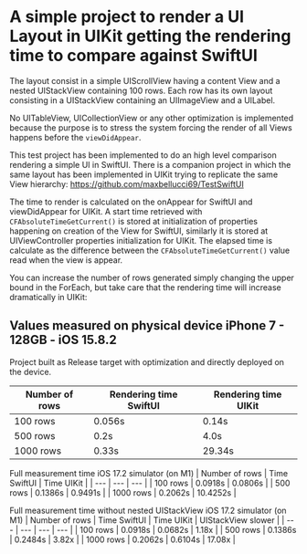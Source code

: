 # A simple project to render a UI Layout in UIKit getting the rendering time to compare against SwiftUI

The layout consist in a simple UIScrollView having a content View and a nested UIStackView containing 100 rows.
Each row has its own layout consisting in a UIStackView containing an UIImageView and a UILabel.

No UITableView, UICollectionView or any other optimization is implemented because the purpose is to stress the system forcing the render of all Views happens before the `viewDidAppear`.

This test project has been implemented to do an high level comparison rendering a simple UI in SwiftUI.
There is a companion project in which the same layout has been implemented in UIKit trying to replicate the same View hierarchy:
https://github.com/maxbellucci69/TestSwiftUI

The time to render is calculated on the onAppear for SwiftUI and viewDidAppear for UIKit.
A start time retrieved with `CFAbsoluteTimeGetCurrent()` is stored at initialization of properties happening on creation of the View for SwiftUI, similarly it is stored at UIViewController properties initialization for UIKit.
The elapsed time is calculate as the difference between the `CFAbsoluteTimeGetCurrent()` value read when the view is appear.

You can increase the number of rows generated simply changing the upper bound in the ForEach, but take care that the rendering time will increase dramatically in UIKit:

## Values measured on physical device iPhone 7 - 128GB - iOS 15.8.2
Project built as Release target with optimization and directly deployed on the device.

| Number of rows | Rendering time SwiftUI | Rendering time UIKit |
| --- | --- | --- |
| 100 rows | 0.056s | 0.14s | 
| 500 rows | 0.2s | 4.0s | 
| 1000 rows | 0.33s | 29.34s | *** The rendering time for UIKit is so long that Apple close the app if you don't build and run directly from XCode ***

Full measurement time iOS 17.2 simulator (on M1)
| Number of rows | Time SwiftUI | Time UIKit |
| --- | --- | --- |
| 100 rows | 0.0918s | 0.0806s | 
| 500 rows | 0.1386s | 0.9491s | 
| 1000 rows | 0.2062s | 10.4252s |

Full measurement time without nested UIStackView iOS 17.2 simulator (on M1)
| Number of rows | Time SwiftUI | Time UIKit | UIStackView slower |
| --- | --- | --- | --- |
| 100 rows | 0.0918s | 0.0682s | 1.18x |
| 500 rows | 0.1386s | 0.2484s | 3.82x |
| 1000 rows | 0.2062s | 0.6104s | 17.08x |
